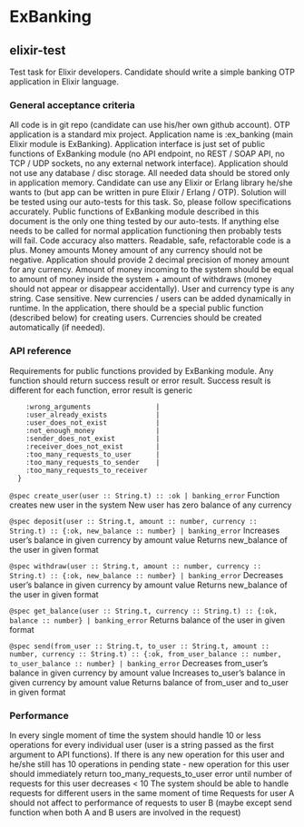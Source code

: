 # ExBanking

## elixir-test

Test task for Elixir developers. Candidate should write a simple banking OTP application in Elixir language.

### General acceptance criteria

All code is in git repo (candidate can use his/her own github account).
OTP application is a standard mix project.
Application name is :ex_banking (main Elixir module is ExBanking).
Application interface is just set of public functions of ExBanking module (no API endpoint, no REST / SOAP API, no TCP / UDP sockets, no any external network interface).
Application should not use any database / disc storage. All needed data should be stored only in application memory.
Candidate can use any Elixir or Erlang library he/she wants to (but app can be written in pure Elixir / Erlang / OTP).
Solution will be tested using our auto-tests for this task. So, please follow specifications accurately.
Public functions of ExBanking module described in this document is the only one thing tested by our auto-tests. If anything else needs to be called for normal application functioning then probably tests will fail.
Code accuracy also matters. Readable, safe, refactorable code is a plus.
Money amounts
Money amount of any currency should not be negative.
Application should provide 2 decimal precision of money amount for any currency.
Amount of money incoming to the system should be equal to amount of money inside the system + amount of withdraws (money should not appear or disappear accidentally).
User and currency type is any string. Case sensitive. New currencies / users can be added dynamically in runtime. In the application, there should be a special public function (described below) for creating users. Currencies should be created automatically (if needed).

### API reference
Requirements for public functions provided by ExBanking module. Any function should return success result or error result. Success result is different for each function, error result is generic

```@type banking_error :: {:error,
    :wrong_arguments                |
    :user_already_exists            |
    :user_does_not_exist            |
    :not_enough_money               |
    :sender_does_not_exist          |
    :receiver_does_not_exist        |
    :too_many_requests_to_user      |
    :too_many_requests_to_sender    |
    :too_many_requests_to_receiver
  }
  ```

`@spec create_user(user :: String.t) :: :ok | banking_error`
Function creates new user in the system
New user has zero balance of any currency


`@spec deposit(user :: String.t, amount :: number, currency :: String.t) :: {:ok, new_balance :: number} | banking_error`
Increases user’s balance in given currency by amount value
Returns new_balance of the user in given format


`@spec withdraw(user :: String.t, amount :: number, currency :: String.t) :: {:ok, new_balance :: number} | banking_error`
Decreases user’s balance in given currency by amount value
Returns new_balance of the user in given format


`@spec get_balance(user :: String.t, currency :: String.t) :: {:ok, balance :: number} | banking_error`
Returns balance of the user in given format

`@spec send(from_user :: String.t, to_user :: String.t, amount :: number, currency :: String.t) :: {:ok, from_user_balance :: number, to_user_balance :: number} | banking_error`
Decreases from_user’s balance in given currency by amount value
Increases to_user’s balance in given currency by amount value
Returns balance of from_user and to_user in given format

### Performance

In every single moment of time the system should handle 10 or less operations for every individual user (user is a string passed as the first argument to API functions). If there is any new operation for this user and he/she still has 10 operations in pending state - new operation for this user should immediately return too_many_requests_to_user error until number of requests for this user decreases < 10
The system should be able to handle requests for different users in the same moment of time
Requests for user A should not affect to performance of requests to user B (maybe except send function when both A and B users are involved in the request)

